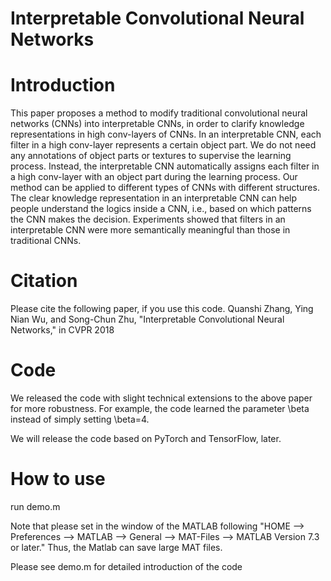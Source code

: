 # Interpretable Convolutional Neural Networks


# Introduction

This paper proposes a method to modify traditional convolutional neural networks (CNNs) into interpretable CNNs, in order to clarify knowledge representations in high conv-layers of CNNs. In an interpretable CNN, each filter in a high conv-layer represents a certain object part. We do not need any annotations of object parts or textures to supervise the learning process. Instead, the interpretable CNN automatically assigns each filter in a high conv-layer with an object part during the learning process. Our method can be applied to different types of CNNs with different structures. The clear knowledge representation in an interpretable CNN can help people understand the logics inside a CNN, i.e., based on which patterns the CNN makes the decision. Experiments showed that filters in an interpretable CNN were more semantically meaningful than those in traditional CNNs.

# Citation

Please cite the following paper, if you use this code.
Quanshi Zhang, Ying Nian Wu, and Song-Chun Zhu, "Interpretable Convolutional Neural Networks," in CVPR 2018

# Code

We released the code with slight technical extensions to the above paper for more robustness. For example, the code learned the parameter \beta instead of simply setting \beta=4.

We will release the code based on PyTorch and TensorFlow, later.

# How to use

run demo.m

Note that please set in the window of the MATLAB following "HOME --> Preferences --> MATLAB --> General --> MAT-Files --> MATLAB Version 7.3 or later." Thus, the Matlab can save large MAT files.

Please see demo.m for detailed introduction of the code
